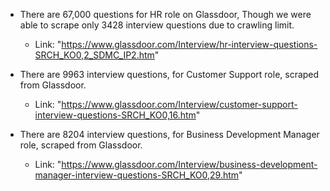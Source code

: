 * There are 67,000 questions for HR role on Glassdoor, Though we were able to scrape only 3428 interview questions due to crawling limit.
	* Link: "https://www.glassdoor.com/Interview/hr-interview-questions-SRCH_KO0,2_SDMC_IP2.htm"

* There are 9963 interview questions, for Customer Support role, scraped from Glassdoor.
	* Link: "https://www.glassdoor.com/Interview/customer-support-interview-questions-SRCH_KO0,16.htm"

* There are 8204 interview questions, for Business Development Manager role, scraped from Glassdoor.
	* Link: "https://www.glassdoor.com/Interview/business-development-manager-interview-questions-SRCH_KO0,29.htm"

